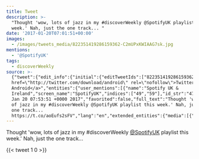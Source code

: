 ```yaml
---
title: Tweet
description: >-
  "Thought 'wow, lots of jazz in my #discoverWeekly @SpotifyUK playlist this
  week.' Nah, just the one track... "
date: '2017-01-20T07:01:51+00:00'
images:
  - /images/tweets_media/822351419286159362-C2mUPxKWIAAG7sk.jpg
mentions:
  - '@SpotifyUK'
tags:
  - discoverWeekly
source: >-
  {"tweet":{"edit_info":{"initial":{"editTweetIds":["822351419286159362"],"editableUntil":"2017-01-20T08:53:51.565Z","editsRemaining":"5","isEditEligible":true}},"retweeted":false,"source":"<a
  href=\"http://twitter.com/download/android\" rel=\"nofollow\">Twitter for
  Android</a>","entities":{"user_mentions":[{"name":"Spotify UK &
  Ireland","screen_name":"SpotifyUK","indices":["49","59"],"id_str":"479315245","id":"479315245"}],"urls":[],"symbols":[],"media":[{"expanded_url":"https://twitter.com/toychicken/status/822351419286159362/photo/1","indices":["108","131"],"url":"https://t.co/aoEufs2sFV","media_url":"http://pbs.twimg.com/tweet_video_thumb/C2mUPxKWIAAG7sk.jpg","id_str":"822351405587505152","id":"822351405587505152","media_url_https":"https://pbs.twimg.com/tweet_video_thumb/C2mUPxKWIAAG7sk.jpg","sizes":{"small":{"w":"480","h":"270","resize":"fit"},"large":{"w":"480","h":"270","resize":"fit"},"thumb":{"w":"150","h":"150","resize":"crop"},"medium":{"w":"480","h":"270","resize":"fit"}},"type":"photo","display_url":"pic.twitter.com/aoEufs2sFV"}],"hashtags":[{"text":"discoverWeekly","indices":["33","48"]}]},"display_text_range":["0","131"],"favorite_count":"1","id_str":"822351419286159362","truncated":false,"retweet_count":"0","id":"822351419286159362","possibly_sensitive":false,"created_at":"Fri
  Jan 20 07:53:51 +0000 2017","favorited":false,"full_text":"Thought 'wow, lots
  of jazz in my #discoverWeekly @SpotifyUK playlist this week.' Nah, just the
  one track...
  https://t.co/aoEufs2sFV","lang":"en","extended_entities":{"media":[{"expanded_url":"https://twitter.com/toychicken/status/822351419286159362/photo/1","indices":["108","131"],"url":"https://t.co/aoEufs2sFV","media_url":"http://pbs.twimg.com/tweet_video_thumb/C2mUPxKWIAAG7sk.jpg","id_str":"822351405587505152","video_info":{"aspect_ratio":["16","9"],"variants":[{"bitrate":"0","content_type":"video/mp4","url":"https://video.twimg.com/tweet_video/C2mUPxKWIAAG7sk.mp4"}]},"id":"822351405587505152","media_url_https":"https://pbs.twimg.com/tweet_video_thumb/C2mUPxKWIAAG7sk.jpg","sizes":{"small":{"w":"480","h":"270","resize":"fit"},"large":{"w":"480","h":"270","resize":"fit"},"thumb":{"w":"150","h":"150","resize":"crop"},"medium":{"w":"480","h":"270","resize":"fit"}},"type":"animated_gif","display_url":"pic.twitter.com/aoEufs2sFV"}]}}}
---
```

Thought 'wow, lots of jazz in my #discoverWeekly [@SpotifyUK](https://twitter.com/@SpotifyUK) playlist this week.' Nah, just the one track... 
    
{{< tweet 1 0 >}}
    
